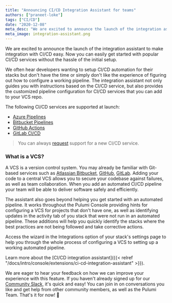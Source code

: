```yaml
---
title: "Announcing CI/CD Integration Assistant for teams"
authors: ["praneet-loke"]
tags: ["CI/CD"]
date: "2020-12-08"
meta_desc: "We are excited to announce the launch of the integration assistant to make integration with CI/CD easy."
meta_image: integration-assistant.png
---
```


We are excited to announce the launch of the integration assistant to make integration with CI/CD easy.
Now you can easily get started with popular CI/CD services without the hassle of the initial setup.

<!--more-->

We often hear developers wanting to setup CI/CD automation for their stacks but don't have the time or simply don't like
the experience of figuring out how to configure a working pipeline. The integration assistant not only guides you with
instructions based on the CI/CD service, but also provides the customized pipeline configuration
for CI/CD services that you can add to your VCS repo.

The following CI/CD services are supported at launch:

* [Azure Pipelines](https://azure.microsoft.com/en-us/services/devops/pipelines/)
* [Bitbucket Pipelines](https://support.atlassian.com/bitbucket-cloud/docs/get-started-with-bitbucket-pipelines/)
* [GitHub Actions](https://github.com/features/actions)
* [GitLab CI/CD](https://docs.gitlab.com/ce/ci/)

> You can always [request](https://github.com/pulumi/ci-workflow-templates/issues/new/choose) support for a new CI/CD service.

### What is a VCS?

A VCS is a version control system. You may already be familiar with Git-based services such as
[Atlassian Bitbucket](https://bitbucket.org), [GitHub](https://github.com), [GitLab](https://gitlab.com).
Adding your code to a central VCS allows you to secure your codebase against failures, as well as team collaboration.
When you add an automated CI/CD pipeline your team will be able to deliver software safely and efficiently.

The assistant also goes beyond helping you get started with an automated pipeline. It works throughout the Pulumi Console
providing hints for configuring a VCS for projects that don't have one, as well as identifying updates in the activity
tab of you stack that were not run in an automated pipeline. These additions will help you quickly identify the stacks
where the best practices are not being followed and take corrective actions.

Access the wizard in the Integrations option of your stack's settings page to help you through the whole process of
configuring a VCS to setting up a working automated pipeline.

Learn more about the [CI/CD integration assistant]({{< relref "/docs/intro/console/extensions/ci-cd-integration-assistant" >}}).

We are eager to hear your feedback on how we can improve your experience with this feature. If you
haven't already signed up for our [Community Slack](https://slack.pulumi.com), it's quick and easy! You can join in on
conversations you like and get help from other community members, as well as the Pulumi Team. That's it for now! 👋
